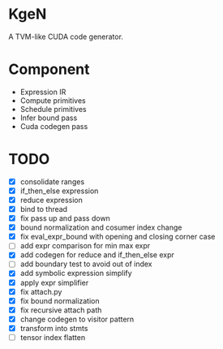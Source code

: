 # KgeN
A TVM-like CUDA code generator.

# Component
* Expression IR
* Compute primitives
* Schedule primitives
* Infer bound pass
* Cuda codegen pass

# TODO
- [x] consolidate ranges
- [x] if_then_else expression
- [x] reduce expression
- [x] bind to thread
- [x] fix pass up and pass down
- [x] bound normalization and cosumer index change
- [x] fix eval_expr_bound with opening and closing corner case
- [ ] add expr comparison for min max expr
- [x] add codegen for reduce and if_then_else expr
- [ ] add boundary test to avoid out of index
- [x] add symbolic expression simplify
- [x] apply expr simplifier
- [x] fix attach.py
- [x] fix bound normalization
- [x] fix recursive attach path
- [x] change codegen to visitor pattern
- [x] transform into stmts
- [ ] tensor index flatten 
